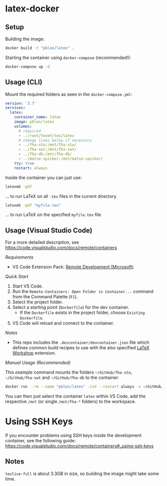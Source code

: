 # latex-docker
## Setup
Building the image:

```bash
docker build -t "pblan/latex" .
```

Starting the container using `docker-compose` (recommended!):
```bash
docker-compose up -d
```

## Usage (CLI)

Mount the required folders as seen in the `docker-compose.yml`:
```yml
version: '3.7'
services:
  latex:
    container_name: latex
    image: pblan/latex
    volumes:
      # required
      - .:/root/texmf/tex/latex
      # change lines below if necessary
      - ../fha-sto:/mnt/fha-sto/
      - ../fha-swt:/mnt/fha-swt/
      - ../fha-db:/mnt/fha-db/
      - ../matse-spicker:/mnt/matse-spicker/
    tty: true
    restart: always
```

Inside the container you can just use:
```bash
latexmk -pdf
```
... to run LaTeX on all `.tex` files in the current directory.

```bash
latexmk -pdf "myfile.tex"
```
... to run LaTeX on the specified `myfile.tex` file

## Usage (Visual Studio Code)
For a more detailed description, see https://code.visualstudio.com/docs/remote/containers

*Requirements*
- VS Code Extension Pack: [Remote Development (Microsoft)](https://marketplace.visualstudio.com/items?itemName=ms-vscode-remote.vscode-remote-extensionpack)

*Quick Start*
1. Start VS Code.
2. Run the `Remote-Containers: Open Folder in Container...` command from the Command Palette (`F1`).
3. Select the project folder.
4. Select a starting point (`Dockerfile`) for the dev container.
    - If the `Dockerfile` exists in the project folder, choose `Existing Dockerfile`.
5. VS Code will reload and connect to the container.

*Notes*
- This repo includes the `.devcontainer/devcontainer.json` file which defines common build recipes to use with the also specified [LaTeX Workshop](https://marketplace.visualstudio.com/items?itemName=James-Yu.latex-workshop) extension.


*Manual Usage (Recommended)*

This *example* command mounts the folders `~/GitHub/fha-sto`, `~/GitHub/fha-swt` and `~/GitHub/fha-db` to the container:
```bash
docker run --rm --name "pblan/latex" -itd --restart always -v ~/GitHub/fha-sto:/mnt/fha-sto -v ~/GitHub/fha-swt:/mnt/fha-swt -v ~/GitHub/fha-db:/mnt/fha-db "pblan/latex"
``` 

You can then just select the container `latex` within VS Code, add the respective `/mnt` (or single `/mnt/fha-*` folders) to the workspace.

# Using SSH Keys
If you encounter problems using SSH keys inside the development container, see the following guide:
https://code.visualstudio.com/docs/remote/containers#_using-ssh-keys

## Notes
`texlive-full` is about 3.3GB in size, so building the image might take some time.